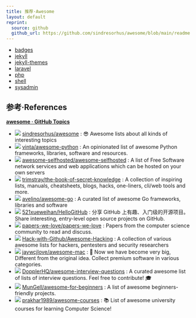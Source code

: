```yaml
---
title: 推荐·Awesome
layout: default
reprint:
  source: github
  github_url: https://github.com/sindresorhus/awesome/blob/main/readme.md
---
```


- [badges](./badges.md)
- [jekyll](./jekyll.md)
- [jekyll-themes](./jekyll-themes.md)
- [laravel](./laravel.md)
- [php](./php.md)
- [shell](./shell.md)
- [sysadmin](./sysadmin.md)

## 参考·References

[**awesome · GitHub Topics**](https://github.com/topics/awesome)

<!--
- ![](https://img.shields.io/github/stars/?style=flat)
    [](https://github.com/)
      :

 -->

- ![](https://img.shields.io/github/stars/sindresorhus/awesome?style=flat) [sindresorhus/awesome](https://github.com/sindresorhus/awesome) : 😎 Awesome lists about all kinds of interesting topics
- ![](https://img.shields.io/github/stars/vinta/awesome-python?style=flat) [vinta/awesome-python](https://github.com/vinta/awesome-python) : An opinionated list of awesome Python frameworks, libraries, software and resources.
- ![](https://img.shields.io/github/stars/awesome-selfhosted/awesome-selfhosted?style=flat) [awesome-selfhosted/awesome-selfhosted](https://github.com/awesome-selfhosted/awesome-selfhosted) : A list of Free Software network services and web applications which can be hosted on your own servers
- ![](https://img.shields.io/github/stars/trimstray/the-book-of-secret-knowledge?style=flat) [trimstray/the-book-of-secret-knowledge](https://github.com/trimstray/the-book-of-secret-knowledge) : A collection of inspiring lists, manuals, cheatsheets, blogs, hacks, one-liners, cli/web tools and more.
- ![](https://img.shields.io/github/stars/avelino/awesome-go?style=flat) [avelino/awesome-go](https://github.com/avelino/awesome-go) : A curated list of awesome Go frameworks, libraries and software
- ![](https://img.shields.io/github/stars/521xueweihan/HelloGitHub?style=flat) [521xueweihan/HelloGitHub](https://github.com/521xueweihan/HelloGitHub) : 分享 GitHub 上有趣、入门级的开源项目。Share interesting, entry-level open source projects on GitHub.
- ![](https://img.shields.io/github/stars/papers-we-love/papers-we-love?style=flat) [papers-we-love/papers-we-love](https://github.com/papers-we-love/papers-we-love) : Papers from the computer science community to read and discuss.
- ![](https://img.shields.io/github/stars/Hack-with-Github/Awesome-Hacking?style=flat) [Hack-with-Github/Awesome-Hacking](https://github.com/Hack-with-Github/Awesome-Hacking) : A collection of various awesome lists for hackers, pentesters and security researchers
- ![](https://img.shields.io/github/stars/jaywcjlove/awesome-mac?style=flat) [jaywcjlove/awesome-mac](https://github.com/jaywcjlove/awesome-mac) :  Now we have become very big, Different from the original idea. Collect premium software in various categories.
- ![](https://img.shields.io/github/stars/DopplerHQ/awesome-interview-questions?style=flat) [DopplerHQ/awesome-interview-questions](https://github.com/DopplerHQ/awesome-interview-questions) : A curated awesome list of lists of interview questions. Feel free to contribute! 🎓
- ![](https://img.shields.io/github/stars/MunGell/awesome-for-beginners?style=flat) [MunGell/awesome-for-beginners](https://github.com/MunGell/awesome-for-beginners) : A list of awesome beginners-friendly projects.
- ![](https://img.shields.io/github/stars/prakhar1989/awesome-courses?style=flat) [prakhar1989/awesome-courses](https://github.com/prakhar1989/awesome-courses) : 📚 List of awesome university courses for learning Computer Science!
